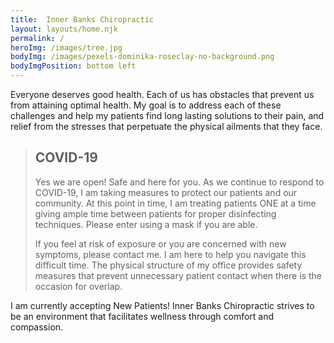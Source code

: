 ```yaml
---
title:  Inner Banks Chiropractic
layout: layouts/home.njk
permalink: /
heroImg: /images/tree.jpg
bodyImg: /images/pexels-dominika-roseclay-no-background.png
bodyImgPosition: bottom left
---
```

Everyone deserves good health. Each of us has obstacles that prevent us from attaining optimal health. My goal is to address each of these challenges and help my patients find long lasting solutions to their pain, and relief from the stresses that perpetuate the physical ailments that they face. 


> ## COVID-19
> Yes we are open! Safe and here for you. As we continue to respond to COVID-19, I am taking measures to protect our patients and our community. At this point in time, I am treating patients ONE at a time giving ample time between patients for proper disinfecting techniques. Please enter using a mask if you are able.
> 
> If you feel at risk of exposure or you are concerned with new symptoms, please contact me. I am here to help you navigate this difficult time. The physical structure of my office provides safety measures that prevent unnecessary patient contact when there is the occasion for overlap.

I am currently accepting New Patients! Inner Banks Chiropractic strives to be an environment that facilitates wellness through comfort and compassion.

